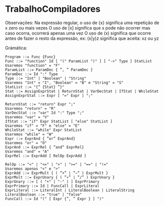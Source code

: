 # TrabalhoCompiladores

Observações:
    Na expressão regular, o uso de {x} significa uma repetição de x zero ou mais vezes
    O uso de [x] significa que x pode não ocorrer mas caso ocorra, ocorrerá apenas uma vez
    O uso de (x) significa que ocorre antes de fazer o resto da expressão, ex: (x|y)z significa que aceita:
        xz ou yz

Grámática:
```
Program ::= Func {Func}
Func ::= "function" Id [ "(" ParamList ")" ] [ "->" Type ] StatList  
Usaremos "function" = "F"  
ParamList ::= ParamDec { ”, ” ParamDec }  
ParamDec ::= Id ":" Type  
Type ::= "Int" | "Boolean" | "String"  
Usaremos "Int" = "I", "Boolean" = "B" e "String" = "S"  
StatList ::= "{” {Stat} ”}"  
Stat ::= AssignExprStat | ReturnStat | VarDecStat | IfStat | WhileStat  
AssignExprStat ::= Expr [ "=" Expr ] ";"  

ReturnStat ::= "return" Expr ";"  
Usaremos "return" = "R"  
VarDecStat ::= "var" Id ":" Type ";"  
Usaremos "var" = "V"  
IfStat ::= "if" Expr StatList [ "else" StatList ]  
Usaremos "if" = "F" e "else" = "E"  
WhileStat ::= "while" Expr StatList  
Usaremos "while" = "W"
Expr ::= ExprAnd { ”or” ExprAnd}  
Usaremos "or" = "O"  
ExprAnd ::= ExprRel { ”and” ExprRel}  
Usaremos "and" = "A"  
ExprRel ::= ExprAdd [ RelOp ExprAdd ]  

RelOp ::= "<" | "<=" | ">" | ">=" | "==" | "!="  
Usaremos apenas "<" e ">"
ExprAdd ::= ExprMult { ( ”+” | ”−” ) ExprMult }  
ExprMult ::= ExprUnary { ( ”∗” | ”/” ) ExprUnary }  
ExprUnary ::= [ ( "+" | "-" ) ] ExprPrimary  
ExprPrimary ::= Id | FuncCall | ExprLiteral  
ExprLiteral ::= LiteralInt | LiteralBoolean | LiteralString  
LiteralBoolean ::= "true" | "false"  
FuncCall ::= Id "(" [ Expr {”, ” Expr } ] ")"
```
